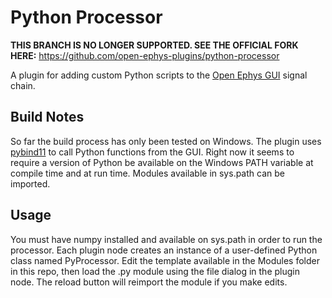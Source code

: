 # Python Processor

**THIS BRANCH IS NO LONGER SUPPORTED. SEE THE OFFICIAL FORK HERE:** 
https://github.com/open-ephys-plugins/python-processor


A plugin for adding custom Python scripts to the [Open Ephys GUI](https://github.com/open-ephys/plugin-GUI) signal chain. 

## Build Notes

So far the build process has only been tested on Windows. The plugin uses [pybind11](https://pybind11.readthedocs.io/en/stable/) to call Python functions from the GUI. Right now it seems to require a version of Python be available on the Windows PATH variable at compile time and at run time. Modules available in sys.path can be imported.

## Usage

You must have numpy installed and available on sys.path in order to run the processor. Each plugin node creates an instance of a user-defined Python class named PyProcessor. Edit the template available in the Modules folder in this repo, then load the .py module using the file dialog in the plugin node. The reload button will reimport the module if you make edits.



